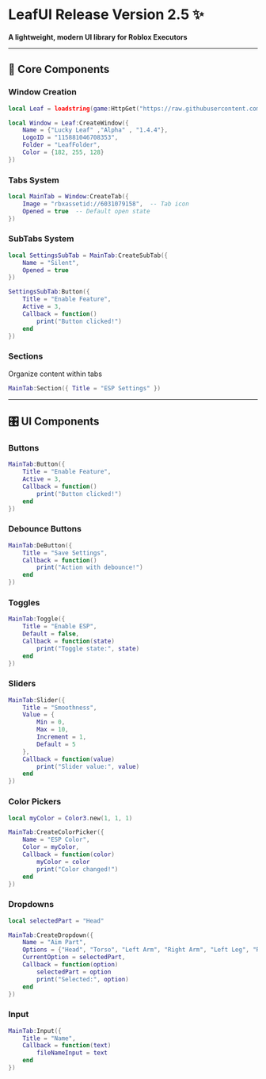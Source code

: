 # LeafUI Release Version 2.5 ✨  
**A lightweight, modern UI library for Roblox Executors**  

---

## 🌿 Core Components  

### **Window Creation**  
```lua
local Leaf = loadstring(game:HttpGet("https://raw.githubusercontent.com/Replicade7/LeafUI/refs/heads/main/main.lua"))()

local Window = Leaf:CreateWindow({
    Name = {"Lucky Leaf" ,"Alpha" , "1.4.4"},
    LogoID = "115881046708353",
    Folder = "LeafFolder",
    Color = {182, 255, 128}
})
```

### **Tabs System**  
```lua
local MainTab = Window:CreateTab({
    Image = "rbxassetid://6031079158",  -- Tab icon
    Opened = true  -- Default open state
})
```

### **SubTabs System**  
```lua
local SettingsSubTab = MainTab:CreateSubTab({ 
    Name = "Silent", 
    Opened = true
})

SettingsSubTab:Button({
    Title = "Enable Feature",
    Active = 3,
    Callback = function()
        print("Button clicked!")
    end
})
```

### **Sections**  
Organize content within tabs  
```lua
MainTab:Section({ Title = "ESP Settings" })
```

---

## 🎛 UI Components  

### **Buttons**  
```lua
MainTab:Button({
    Title = "Enable Feature",
    Active = 3,
    Callback = function()
        print("Button clicked!")
    end
})
```

### **Debounce Buttons**  
```lua
MainTab:DeButton({
    Title = "Save Settings",
    Callback = function()
        print("Action with debounce!")
    end
})
```

### **Toggles**  
```lua
MainTab:Toggle({
    Title = "Enable ESP",
    Default = false,
    Callback = function(state)
        print("Toggle state:", state)
    end
})
```

### **Sliders**  
```lua
MainTab:Slider({
    Title = "Smoothness",
    Value = {
        Min = 0,
        Max = 10,
        Increment = 1,
        Default = 5
    },
    Callback = function(value)
        print("Slider value:", value)
    end
})
```

### **Color Pickers**  
```lua
local myColor = Color3.new(1, 1, 1)

MainTab:CreateColorPicker({
    Name = "ESP Color",
    Color = myColor,
    Callback = function(color)
        myColor = color
        print("Color changed!")
    end
})
```

### **Dropdowns**  
```lua
local selectedPart = "Head"

MainTab:CreateDropdown({
    Name = "Aim Part",
    Options = {"Head", "Torso", "Left Arm", "Right Arm", "Left Leg", "Right Leg"},
    CurrentOption = selectedPart,
    Callback = function(option)
        selectedPart = option
        print("Selected:", option)
    end
})
```

### **Input**  
```lua
MainTab:Input({
    Title = "Name",
    Callback = function(text)
        fileNameInput = text
    end
})
```
